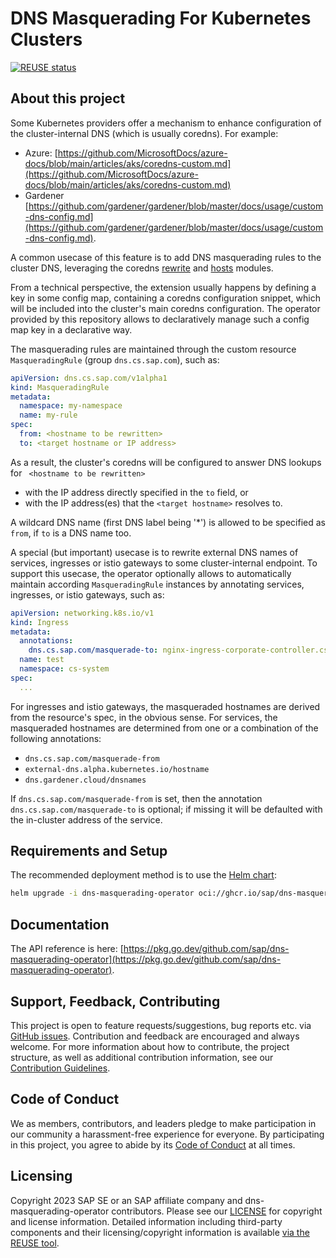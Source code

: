 # DNS Masquerading For Kubernetes Clusters

[![REUSE status](https://api.reuse.software/badge/github.com/SAP/dns-masquerading-operator)](https://api.reuse.software/info/github.com/SAP/dns-masquerading-operator)

## About this project

Some Kubernetes providers offer a mechanism to enhance configuration of the cluster-internal DNS (which is usually coredns).
For example:

- Azure: [https://github.com/MicrosoftDocs/azure-docs/blob/main/articles/aks/coredns-custom.md](https://github.com/MicrosoftDocs/azure-docs/blob/main/articles/aks/coredns-custom.md)
- Gardener [https://github.com/gardener/gardener/blob/master/docs/usage/custom-dns-config.md](https://github.com/gardener/gardener/blob/master/docs/usage/custom-dns-config.md).

A common usecase of this feature is to add DNS masquerading rules to the cluster DNS, leveraging the coredns [rewrite](https://coredns.io/plugins/rewrite/) and [hosts](https://coredns.io/plugins/hosts/) modules.

From a technical perspective, the extension usually happens by defining a key in some config map, containing a coredns configuration snippet, which will be included into the cluster's main coredns configuration. The operator provided by this repository allows to declaratively manage such a config map key in a declarative way.

The masquerading rules are maintained through the custom resource `MasqueradingRule` (group `dns.cs.sap.com`), such as:

```yaml
apiVersion: dns.cs.sap.com/v1alpha1
kind: MasqueradingRule
metadata:
  namespace: my-namespace
  name: my-rule
spec:
  from: <hostname to be rewritten>
  to: <target hostname or IP address>
```

As a result, the cluster's coredns will be configured to answer DNS lookups for ` <hostname to be rewritten>`
- with the IP address directly specified in the `to` field, or
- with the IP address(es) that the `<target hostname>` resolves to.

A wildcard DNS name (first DNS label being '*') is allowed to be specified as `from`, if `to` is a DNS name too.

A special (but important) usecase is to rewrite external DNS names of services, ingresses or istio gateways to some cluster-internal endpoint.
To support this usecase, the operator optionally allows to automatically maintain according `MasqueradingRule` instances by annotating services, ingresses, or istio gateways, such as:

```yaml
apiVersion: networking.k8s.io/v1
kind: Ingress
metadata:
  annotations:
    dns.cs.sap.com/masquerade-to: nginx-ingress-corporate-controller.cs-system.svc.cluster.local
  name: test
  namespace: cs-system
spec:
  ...
```

For ingresses and istio gateways, the masqueraded hostnames are derived from the resource's spec, in the obvious sense.
For services, the masqueraded hostnames are determined from one or a combination of the following annotations:
- `dns.cs.sap.com/masquerade-from`
- `external-dns.alpha.kubernetes.io/hostname`
- `dns.gardener.cloud/dnsnames`

If `dns.cs.sap.com/masquerade-from` is set, then the annotation `dns.cs.sap.com/masquerade-to` is optional; if missing it will be defaulted with
the in-cluster address of the service.

## Requirements and Setup

The recommended deployment method is to use the [Helm chart](https://github.com/sap/dns-masquerading-operator-helm):

```bash
helm upgrade -i dns-masquerading-operator oci://ghcr.io/sap/dns-masquerading-operator-helm/dns-masquerading-operator
```

## Documentation
 
The API reference is here: [https://pkg.go.dev/github.com/sap/dns-masquerading-operator](https://pkg.go.dev/github.com/sap/dns-masquerading-operator).

## Support, Feedback, Contributing

This project is open to feature requests/suggestions, bug reports etc. via [GitHub issues](https://github.com/SAP/dns-masquerading-operator/issues). Contribution and feedback are encouraged and always welcome. For more information about how to contribute, the project structure, as well as additional contribution information, see our [Contribution Guidelines](CONTRIBUTING.md).

## Code of Conduct

We as members, contributors, and leaders pledge to make participation in our community a harassment-free experience for everyone. By participating in this project, you agree to abide by its [Code of Conduct](https://github.com/SAP/.github/blob/main/CODE_OF_CONDUCT.md) at all times.

## Licensing

Copyright 2023 SAP SE or an SAP affiliate company and dns-masquerading-operator contributors. Please see our [LICENSE](LICENSE) for copyright and license information. Detailed information including third-party components and their licensing/copyright information is available [via the REUSE tool](https://api.reuse.software/info/github.com/SAP/dns-masquerading-operator).
